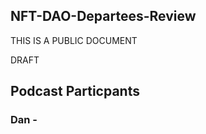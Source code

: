 ## NFT-DAO-Departees-Review

THIS IS A PUBLIC DOCUMENT

DRAFT

## Podcast Particpants

### Dan - 



